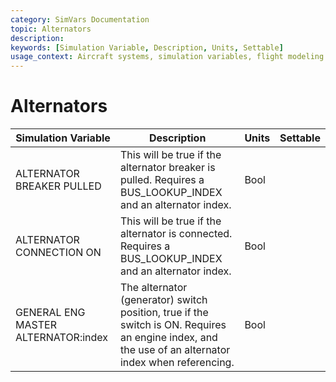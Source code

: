 ```yaml
---
category: SimVars Documentation
topic: Alternators
description: 
keywords: [Simulation Variable, Description, Units, Settable]
usage_context: Aircraft systems, simulation variables, flight modeling
---
```


# Alternators

| Simulation Variable | Description | Units | Settable |
| --- | --- | --- | --- |
| ALTERNATOR BREAKER PULLED | This will be true if the alternator breaker is pulled. Requires a BUS_LOOKUP_INDEX and an alternator index. | Bool |  |
| ALTERNATOR CONNECTION ON | This will be true if the alternator is connected. Requires a BUS_LOOKUP_INDEX and an alternator index. | Bool |  |
| GENERAL ENG MASTER ALTERNATOR:index | The alternator (generator) switch position, true if the switch is ON. Requires an engine index, and the use of an alternator index when referencing. | Bool |  |